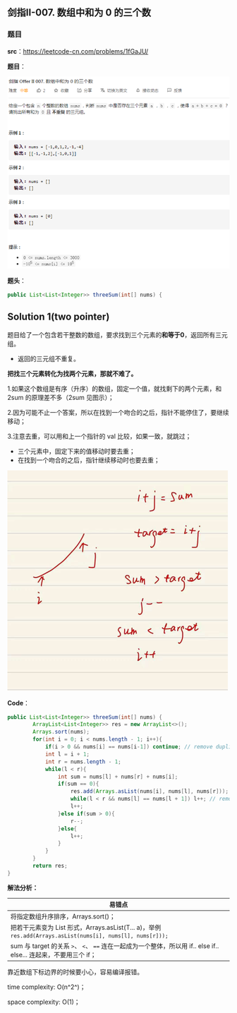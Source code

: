 ## 剑指II-007. 数组中和为 0 的三个数

### 题目

**src**：https://leetcode-cn.com/problems/1fGaJU/

**题目**：

![](../pics/labels/CIii_007.png)

**题头**：

```java
public List<List<Integer>> threeSum(int[] nums) {
```



## Solution 1(two pointer)

题目给了一个包含若干整数的数组，要求找到三个元素的**和等于0**，返回所有三元组。

* 返回的三元组不重复。

**把找三个元素转化为找两个元素，那就不难了。**

1.如果这个数组是有序（升序）的数组，固定一个值，就找剩下的两个元素，和 2sum 的原理差不多（2sum 见图示）；

2.因为可能不止一个答案，所以在找到一个吻合的之后，指针不能停住了，要继续移动；

3.注意去重，可以用和上一个指针的 val 比较，如果一致，就跳过；

* 三个元素中，固定下来的值移动时要去重；
* 在找到一个吻合的之后，指针继续移动时也要去重；

<img src="../pics/expressions/II_006_2sum.jpg" style="zoom:50%;" />

**Code**：

```java
public List<List<Integer>> threeSum(int[] nums) {
        ArrayList<List<Integer>> res = new ArrayList<>();
        Arrays.sort(nums);
        for(int i = 0; i < nums.length - 1; i++){
            if(i > 0 && nums[i] == nums[i-1]) continue; // remove duplicates;
            int l = i + 1;
            int r = nums.length - 1;
            while(l < r){
                int sum = nums[l] + nums[r] + nums[i];
                if(sum == 0){
                    res.add(Arrays.asList(nums[i], nums[l], nums[r]));
                    while(l < r && nums[l] == nums[l + 1]) l++; // remove duplicates;
                    l++;
                }else if(sum > 0){
                    r--;
                }else{
                    l++;
                }
            }
        }
        return res;
}
```

**解法分析：**

| 易错点                                                       |
| ------------------------------------------------------------ |
| 将指定数组升序排序，Arrays.sort()；                          |
| 把若干元素变为 List 形式，Arrays.asList(T... a)，举例`res.add(Arrays.asList(nums[i], nums[l], nums[r]));` |
| sum 与 target 的关系 `>`、 `<`、 `==` 连在一起成为一个整体，所以用 if.. else if.. else... 连起来，不要用三个 if； |

靠近数组下标边界的时候要小心，容易编译报错。

time complexity: O(n^2^)；

space complexity: O(1)；

